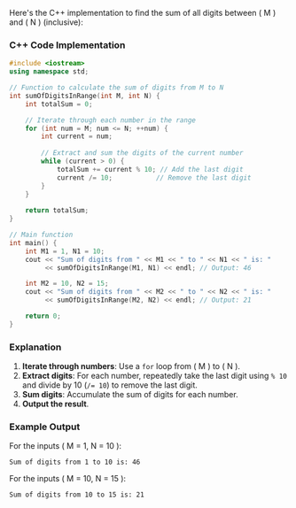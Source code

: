 Here's the C++ implementation to find the sum of all digits between \( M \) and \( N \) (inclusive):

### C++ Code Implementation
```cpp
#include <iostream>
using namespace std;

// Function to calculate the sum of digits from M to N
int sumOfDigitsInRange(int M, int N) {
    int totalSum = 0;

    // Iterate through each number in the range
    for (int num = M; num <= N; ++num) {
        int current = num;
        
        // Extract and sum the digits of the current number
        while (current > 0) {
            totalSum += current % 10; // Add the last digit
            current /= 10;           // Remove the last digit
        }
    }
    
    return totalSum;
}

// Main function
int main() {
    int M1 = 1, N1 = 10;
    cout << "Sum of digits from " << M1 << " to " << N1 << " is: " 
         << sumOfDigitsInRange(M1, N1) << endl; // Output: 46

    int M2 = 10, N2 = 15;
    cout << "Sum of digits from " << M2 << " to " << N2 << " is: " 
         << sumOfDigitsInRange(M2, N2) << endl; // Output: 21

    return 0;
}
```

### Explanation
1. **Iterate through numbers**: Use a `for` loop from \( M \) to \( N \).
2. **Extract digits**: For each number, repeatedly take the last digit using `% 10` and divide by 10 (`/= 10`) to remove the last digit.
3. **Sum digits**: Accumulate the sum of digits for each number.
4. **Output the result**.

### Example Output
For the inputs \( M = 1, N = 10 \):
```
Sum of digits from 1 to 10 is: 46
```
For the inputs \( M = 10, N = 15 \):
```
Sum of digits from 10 to 15 is: 21
```
